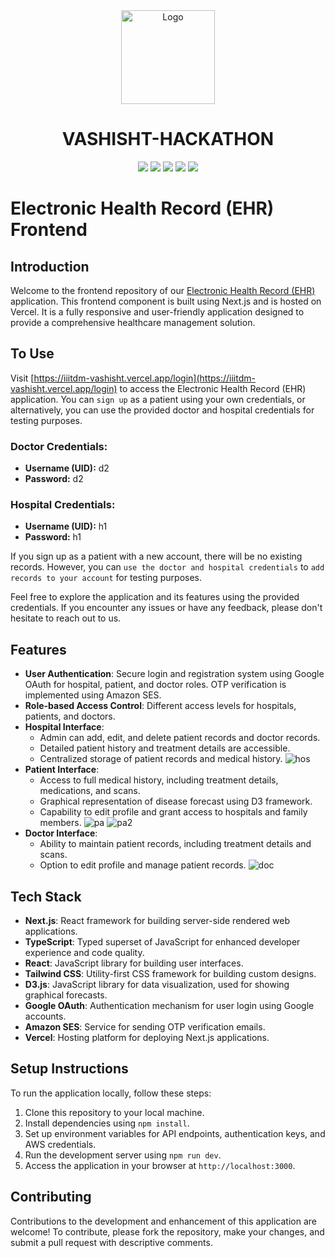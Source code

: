 <div align=center>
  <img src="https://github.com/bitspaceorg/.github/assets/119417646/577c8581-499e-4cbb-a2f8-e78c643204bc" width="150" alt="Logo"/>
   <h1> VASHISHT-HACKATHON</h1>
  <img src="https://img.shields.io/badge/Next-black?style=for-the-badge&logo=next.js&logoColor=white">
<img src="https://img.shields.io/badge/:bitspace-%23121011?style=for-the-badge&logoColor=%23ffffff&color=%23000000">
<img src="https://img.shields.io/badge/vashisht-%23121011?style=for-the-badge&color=black">
<img src="https://img.shields.io/badge/iiitdm-%23121011?style=for-the-badge&logoColor=%23ffffff&color=%23000000">
<img src="https://img.shields.io/badge/github-%23121011.svg?style=for-the-badge&logo=github&color=black">
</div>

# Electronic Health Record (EHR) Frontend

## Introduction
Welcome to the frontend repository of our [Electronic Health Record (EHR)](https://iiitdm-vashisht.vercel.app/login) application. This frontend component is built using Next.js and is hosted on Vercel. It is a fully responsive and user-friendly application designed to provide a comprehensive healthcare management solution.

## To Use

Visit [https://iiitdm-vashisht.vercel.app/login](https://iiitdm-vashisht.vercel.app/login) to access the Electronic Health Record (EHR) application. You can `sign up` as a patient using your own credentials, or alternatively, you can use the provided doctor and hospital credentials for testing purposes.

### Doctor Credentials:
- **Username (UID):** d2
- **Password:** d2

### Hospital Credentials:
- **Username (UID):** h1
- **Password:** h1

If you sign up as a patient with a new account, there will be no existing records. However, you can `use the doctor and hospital credentials` to `add records to your account` for testing purposes.

Feel free to explore the application and its features using the provided credentials. If you encounter any issues or have any feedback, please don't hesitate to reach out to us.

## Features
- **User Authentication**: Secure login and registration system using Google OAuth for hospital, patient, and doctor roles. OTP verification is implemented using Amazon SES.
- **Role-based Access Control**: Different access levels for hospitals, patients, and doctors.
- **Hospital Interface**:
  - Admin can add, edit, and delete patient records and doctor records.
  - Detailed patient history and treatment details are accessible.
  - Centralized storage of patient records and medical history.
    ![hos](https://cdn.discordapp.com/attachments/1217865124820287508/1218824794661720125/image.png?ex=6609120b&is=65f69d0b&hm=f556d128da0375842cbf4634635b85b1c119b24ca0de83e6d7843519903050b6&)
- **Patient Interface**:
  - Access to full medical history, including treatment details, medications, and scans.
  - Graphical representation of disease forecast using D3 framework.
  - Capability to edit profile and grant access to hospitals and family members.
    ![pa](https://cdn.discordapp.com/attachments/1217865124820287508/1218823950730133504/image.png?ex=66091142&is=65f69c42&hm=1ee9cb6eb924084a256525ec464daa23f6805603a6721d62a4b6fba718fb80d6&)
    ![pa2](https://cdn.discordapp.com/attachments/1217865124820287508/1218824011954524251/image.png?ex=66091151&is=65f69c51&hm=bb3932ef2e640e26f15f656943b42911f33d930cf033a45912ba002600cbe6d0&)
- **Doctor Interface**:
  - Ability to maintain patient records, including treatment details and scans.
  - Option to edit profile and manage patient records.
    ![doc](https://cdn.discordapp.com/attachments/1217865124820287508/1218824708246605915/image.png?ex=660911f7&is=65f69cf7&hm=c81e0a63a2dfc269a0ec6505b72f499141ad45e722500de98c1d2c138d365ecc&)

## Tech Stack
- **Next.js**: React framework for building server-side rendered web applications.
- **TypeScript**: Typed superset of JavaScript for enhanced developer experience and code quality.
- **React**: JavaScript library for building user interfaces.
- **Tailwind CSS**: Utility-first CSS framework for building custom designs.
- **D3.js**: JavaScript library for data visualization, used for showing graphical forecasts.
- **Google OAuth**: Authentication mechanism for user login using Google accounts.
- **Amazon SES**: Service for sending OTP verification emails.
- **Vercel**: Hosting platform for deploying Next.js applications.

## Setup Instructions
To run the application locally, follow these steps:
1. Clone this repository to your local machine.
2. Install dependencies using `npm install`.
3. Set up environment variables for API endpoints, authentication keys, and AWS credentials.
4. Run the development server using `npm run dev`.
5. Access the application in your browser at `http://localhost:3000`.

## Contributing
Contributions to the development and enhancement of this application are welcome! To contribute, please fork the repository, make your changes, and submit a pull request with descriptive comments.
